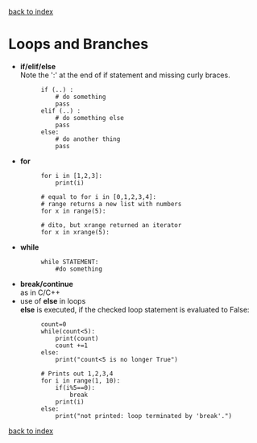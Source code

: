 [back to index](README.md)

# Loops and Branches

* **if/elif/else**  
    Note the ':' at the end of if statement and missing curly braces.
```
         if (..) :
             # do something
             pass
         elif (..) :
             # do something else
             pass
         else:
             # do another thing
             pass
```
* **for**
```
         for i in [1,2,3]:
             print(i)

         # equal to for i in [0,1,2,3,4]:
         # range returns a new list with numbers
         for x in range(5):

         # dito, but xrange returned an iterator
         for x in xrange(5):
```
* **while**
```
         while STATEMENT:
             #do something
```
* **break/continue**  
as in C/C++
* use of **else** in loops  
**else** is executed, if the checked loop statement is evaluated to False:
```
         count=0
         while(count<5):
             print(count)
             count +=1
         else:
             print("count<5 is no longer True")
         
         # Prints out 1,2,3,4
         for i in range(1, 10):
             if(i%5==0):
                 break
             print(i)
         else:
             print("not printed: loop terminated by 'break'.")
```

[back to index](README.md)
